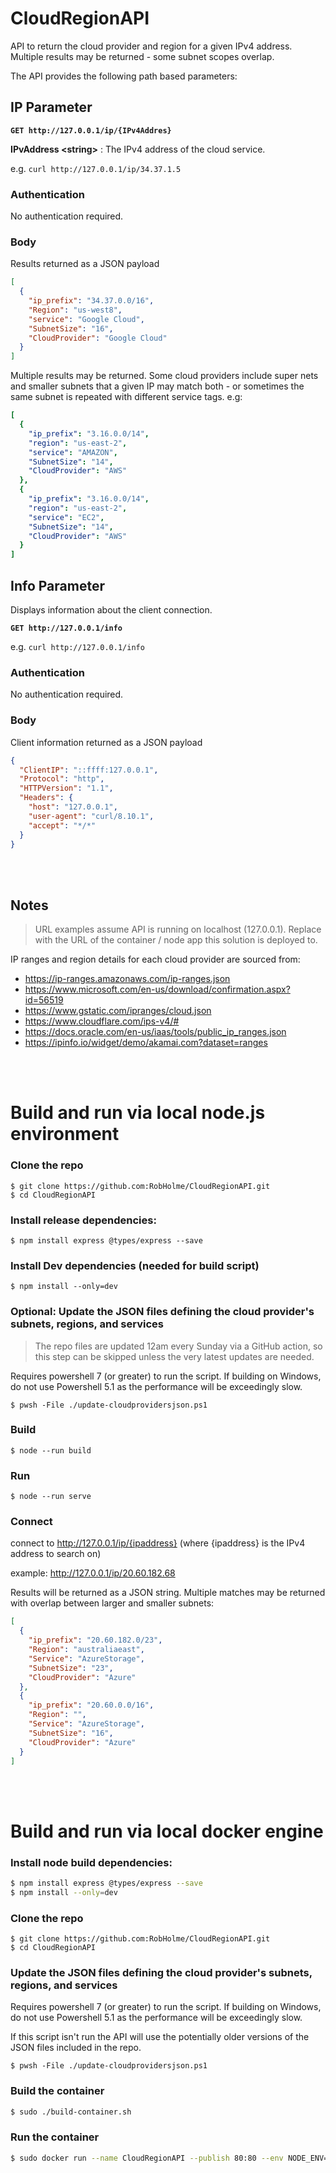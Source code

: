 # CloudRegionAPI
API to return the cloud provider and region for a given IPv4 address. Multiple results may be returned - some subnet scopes overlap. 


The API provides the following path based parameters:

## IP Parameter

__```GET http://127.0.0.1/ip/{IPv4Addres}```__

__IPvAddress \<string\>__ : The IPv4 address of the cloud service.

e.g. ```curl http://127.0.0.1/ip/34.37.1.5```

### Authentication
No authentication required.

### Body
Results returned as a JSON payload

```JSON
[
  {
    "ip_prefix": "34.37.0.0/16",
    "Region": "us-west8",
    "service": "Google Cloud",
    "SubnetSize": "16",
    "CloudProvider": "Google Cloud"
  }
]
```
Multiple results may be returned. Some cloud providers include super nets and smaller subnets that a given IP may match both - or sometimes the same subnet is repeated with different service tags. e.g:

```yaml
[
  {
    "ip_prefix": "3.16.0.0/14",
    "region": "us-east-2",
    "service": "AMAZON",
    "SubnetSize": "14",
    "CloudProvider": "AWS"
  },
  {
    "ip_prefix": "3.16.0.0/14",
    "region": "us-east-2",
    "service": "EC2",
    "SubnetSize": "14",
    "CloudProvider": "AWS"
  }
]
```
## Info Parameter
Displays information about the client connection.

__```GET http://127.0.0.1/info```__


e.g. ```curl http://127.0.0.1/info```

### Authentication
No authentication required.

### Body
Client information returned as a JSON payload

```JSON
{
  "ClientIP": "::ffff:127.0.0.1",
  "Protocol": "http",
  "HTTPVersion": "1.1",
  "Headers": {
    "host": "127.0.0.1",
    "user-agent": "curl/8.10.1",
    "accept": "*/*"
  }
}
```
<br>
<br>

## Notes

>URL examples assume API is running on localhost (127.0.0.1). Replace with the URL of the container / node app this solution is deployed to.

IP ranges and region details for each cloud provider are sourced from:
* https://ip-ranges.amazonaws.com/ip-ranges.json
* https://www.microsoft.com/en-us/download/confirmation.aspx?id=56519
* https://www.gstatic.com/ipranges/cloud.json
* https://www.cloudflare.com/ips-v4/#
* https://docs.oracle.com/en-us/iaas/tools/public_ip_ranges.json
* https://ipinfo.io/widget/demo/akamai.com?dataset=ranges

<br>
<br>


# Build and run via local node.js environment
### Clone the repo
```
$ git clone https://github.com:RobHolme/CloudRegionAPI.git
$ cd CloudRegionAPI
```

### Install release dependencies:
```$ npm install express @types/express --save```

### Install Dev dependencies (needed for build script)
```$ npm install --only=dev```

### Optional: Update the JSON files defining the cloud provider's subnets, regions, and services
>The repo files are updated 12am every Sunday via a GitHub action, so this step can be skipped unless the very latest updates are needed.

Requires powershell 7 (or greater) to run the script. If building on Windows, do not use Powershell 5.1 as the performance will be exceedingly slow. 


```$ pwsh -File ./update-cloudprovidersjson.ps1```

### Build
```$ node --run build```

### Run
```$ node --run serve```

### Connect
connect to http://127.0.0.1/ip/{ipaddress}  (where {ipaddress} is the IPv4 address to search on)

example:
http://127.0.0.1/ip/20.60.182.68

Results will be returned as a JSON string. Multiple matches may be returned with overlap between larger and smaller subnets:
```json
[
  {
    "ip_prefix": "20.60.182.0/23",
    "Region": "australiaeast",
    "Service": "AzureStorage",
    "SubnetSize": "23",
    "CloudProvider": "Azure"
  },
  {
    "ip_prefix": "20.60.0.0/16",
    "Region": "",
    "Service": "AzureStorage",
    "SubnetSize": "16",
    "CloudProvider": "Azure"
  }
]
```
<br>
<br>


# Build and run via local docker engine

### Install node build dependencies:
```bash
$ npm install express @types/express --save
$ npm install --only=dev
```

### Clone the repo
```
$ git clone https://github.com:RobHolme/CloudRegionAPI.git
$ cd CloudRegionAPI
```
### Update the JSON files defining the cloud provider's subnets, regions, and services
Requires powershell 7 (or greater) to run the script. If building on Windows, do not use Powershell 5.1 as the performance will be exceedingly slow. 

If this script isn't run the API will use the potentially older versions of the JSON files included in the repo.

```$ pwsh -File ./update-cloudprovidersjson.ps1```

### Build the container
```bash
$ sudo ./build-container.sh
```

### Run the container
```bash
$ sudo docker run --name CloudRegionAPI --publish 80:80 --env NODE_ENV=production --detach robholme/cloud-region-api:latest
```